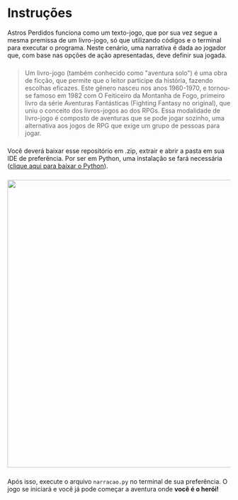# Instruções
Astros Perdidos funciona como um texto-jogo, que por sua vez segue a mesma premissa de um livro-jogo, só que utilizando códigos e o terminal para executar o programa. Neste cenário, uma narrativa é dada ao jogador que, com base nas opções de ação apresentadas, deve definir sua jogada.
###
> Um livro-jogo (também conhecido como "aventura solo") é uma obra de ficção, que permite que o leitor participe da história, fazendo escolhas eficazes. Este gênero nasceu nos anos 1960-1970, e tornou-se famoso em 1982 com O Feiticeiro da Montanha de Fogo, primeiro livro da série Aventuras Fantásticas (Fighting Fantasy no original), que uniu o conceito dos livros-jogos ao dos RPGs. Essa modalidade de livro-jogo é composto de aventuras que se pode jogar sozinho, uma alternativa aos jogos de RPG que exige um grupo de pessoas para jogar.
###
Você deverá baixar esse repositório em .zip, extrair e abrir a pasta em sua IDE de preferência. Por ser em Python, uma instalação se fará necessária (<a href="https://www.python.org/downloads/">clique aqui para baixar o Python</a>).
###
<img width="650" src="https://user-images.githubusercontent.com/59957939/165652494-987620c4-2415-4551-a46f-651086549a0e.png">

###
Após isso, execute o arquivo `narracao.py` no terminal de sua preferência. O jogo se iniciará e você já pode começar a aventura onde <strong>você é o herói!</strong>